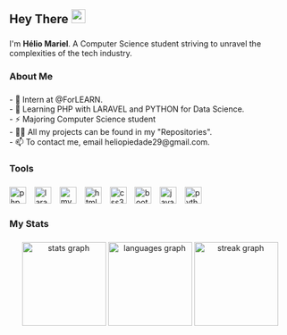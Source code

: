 
<h2 align="left">
Hey There <img src="https://media.giphy.com/media/hvRJCLFzcasrR4ia7z/giphy.gif" width="25"></h2>

###

<p align="left">I'm <b>Hélio Mariel</b>. A Computer Science student striving to unravel the complexities of the tech industry. <br></p>

###

<h3 align="left">About Me</h3>

###

<p align="left">- 🔭 Intern at  @ForLEARN.<br>- 🌱 Learning PHP with LARAVEL and PYTHON for Data Science.<br>- ⚡  Majoring Computer Science student<br>- 👨‍💻 All my projects can be found in my "Repositories".<br>- 📫 To contact me, email heliopiedade29@gmail.com.</p>

###

<h3 align="left">Tools</h3>

###

<div align="left">
  <img src="https://cdn.jsdelivr.net/gh/devicons/devicon/icons/php/php-original.svg" height="30" alt="php logo"  />
  <img width="7" />
  <img src="https://cdn.simpleicons.org/laravel/FF2D20" height="30" alt="laravel logo"  />
  <img width="7" />
  <img src="https://cdn.jsdelivr.net/gh/devicons/devicon/icons/mysql/mysql-original.svg" height="30" alt="mysql logo"  />
  <img width="7" />
  <img src="https://cdn.jsdelivr.net/gh/devicons/devicon/icons/html5/html5-original.svg" height="30" alt="html5 logo"  />
  <img width="7" />
  <img src="https://cdn.jsdelivr.net/gh/devicons/devicon/icons/css3/css3-original.svg" height="30" alt="css3 logo"  />
  <img width="7" />
  <img src="https://cdn.jsdelivr.net/gh/devicons/devicon/icons/bootstrap/bootstrap-original.svg" height="30" alt="bootstrap logo"  />
  <img width="7" />
  <img src="https://cdn.jsdelivr.net/gh/devicons/devicon/icons/java/java-original.svg" height="30" alt="java logo"  />
  <img width="7" />
  <img src="https://cdn.jsdelivr.net/gh/devicons/devicon/icons/python/python-original.svg" height="30" alt="python logo"  />
</div>

###

<h3 align="left">My Stats</h3>

###

<div align="center">
  <img src="https://github-readme-stats.vercel.app/api?username=Helio-Mariel&hide_title=false&hide_rank=false&show_icons=true&include_all_commits=true&count_private=true&disable_animations=false&theme=github_dark&locale=en&hide_border=false&order=1" height="150" alt="stats graph"  />
  <img src="https://github-readme-stats.vercel.app/api/top-langs?username=Helio-Mariel&locale=en&hide_title=false&layout=compact&card_width=320&langs_count=6&theme=github_dark&hide_border=false&order=2" height="150" alt="languages graph"  />
  <img src="https://streak-stats.demolab.com?user=Helio-Mariel&locale=en&mode=daily&theme=blue-green&hide_border=false&border_radius=5&order=3" height="150" alt="streak graph"  />
</div>

###
